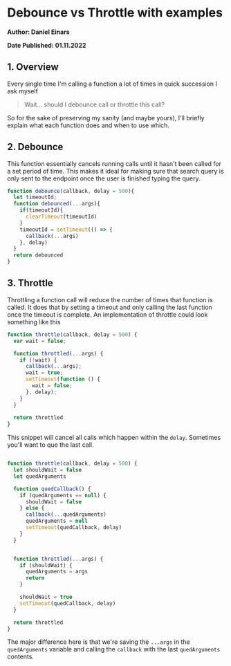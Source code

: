 # Debounce vs Throttle with examples

**Author: Daniel Einars**

**Date Published: 01.11.2022**

## 1. Overview

Every single time I'm calling a function a lot of times in quick succession I ask myself

> Wait... should I debounce call or throttle this call?

So for the sake of preserving my sanity (and maybe yours), I'll briefly explain what each function does and when to use
which.


## 2. Debounce

This function essentially cancels running calls until it hasn't been called for a set period of time. This makes it ideal for making sure that search query is only sent to the endpoint once the user is finished typing the query.

```typescript
function debounce(callback, delay = 500){
  let timeoutId;
  function debounced(...args){
    if(timeoutId){
      clearTimeout(timeoutId)
    }
    timeoutId = setTimeout(() => {
      callback(...args)
    }, delay)
  }
  return debounced
}
```

## 3. Throttle

Throttling a function call will reduce the number of times that function is called. It does that by setting a timeout
and only calling the last function once the timeout is complete. An implementation of throttle could look something like
this

```typescript
function throttle(callback, delay = 500) {
  var wait = false;

  function throttled(...args) {
    if (!wait) {
      callback(...args);
      wait = true;
      setTimeout(function () {
        wait = false;
      }, delay);
    }
  }
  
  return throttled
}

```

This snippet will cancel all calls which happen within the `delay`. Sometimes you'll want to que the last call. 

```typescript

function throttle(callback, delay = 500) {
  let shouldWait = false
  let quedArguments

  function quedCallback() {
    if (quedArguments == null) {
      shouldWait = false
    } else {
      callback(...quedArguments)
      quedArguments = null
      setTimeout(quedCallback, delay)
    }
  }


  function throttled(...args) {
    if (shouldWait) {
      quedArguments = args
      return
    }

    shouldWait = true
    setTimeout(quedCallback, delay)
  }

  return throttled
}

```

The major difference here is that we're saving the `...args` in the `quedArguments` variable and calling the `callback` with the last `quedArguments` contents.


